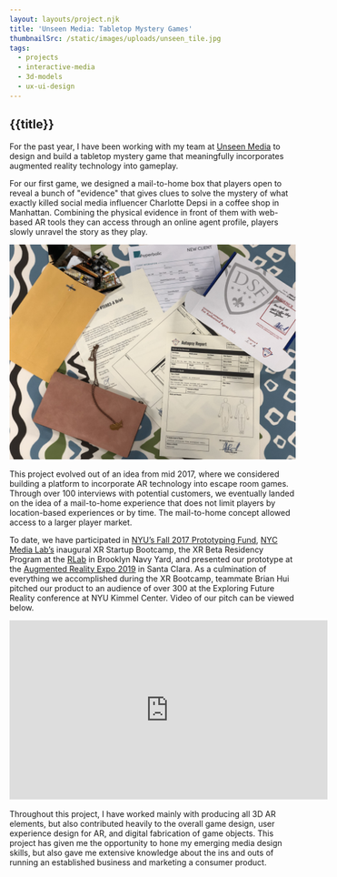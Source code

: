 ```yaml
---
layout: layouts/project.njk
title: 'Unseen Media: Tabletop Mystery Games'
thumbnailSrc: /static/images/uploads/unseen_tile.jpg
tags:
  - projects
  - interactive-media
  - 3d-models
  - ux-ui-design
---
```

## {{title}}

For the past year, I have been working with my team at <a href="http://www.unseenmedia.io/">Unseen Media</a> to design and build a tabletop mystery game that meaningfully incorporates augmented reality technology into gameplay.

For our first game, we designed a mail-to-home box that players open to reveal a bunch of "evidence" that gives clues to solve the mystery of what exactly killed social media influencer Charlotte Depsi in a coffee shop in Manhattan. Combining the physical evidence in front of them with web-based AR tools they can access through an online agent profile, players slowly unravel the story as they play.

<div class="frame">
<img src="/static/images/uploads/IMG_4637.jpg">
</div>

This project evolved out of an idea from mid 2017, where we considered building a platform to incorporate AR technology into escape room games. Through over 100 interviews with potential customers, we eventually landed on the idea of a mail-to-home experience that does not limit players by location-based experiences or by time. The mail-to-home concept allowed access to a larger player market.

To date, we have participated in <a href="https://entrepreneur.nyu.edu/resource/prototyping-fund/">NYU’s Fall 2017 Prototyping Fund<a>, <a href="https://nycmedialab.org/">NYC Media Lab’s</a> inaugural XR Startup Bootcamp, the XR Beta Residency Program at the <a href="https://www.rlab.nyc/">RLab</a> in Brooklyn Navy Yard, and presented our prototype at the <a href="https://www.awexr.com/">Augmented Reality Expo 2019</a> in Santa Clara. As a culmination of everything we accomplished during the XR Bootcamp, teammate Brian Hui pitched our product to an audience of over 300 at the Exploring Future Reality conference at NYU Kimmel Center. Video of our pitch can be viewed below.

<div class="frame"><iframe width="560" height="315" src="https://www.youtube.com/embed/2iB-f2j0Ems" frameborder="0" allow="accelerometer; autoplay; encrypted-media; gyroscope; picture-in-picture" allowfullscreen></iframe></div>

Throughout this project, I have worked mainly with producing all 3D AR elements, but also contributed heavily to the overall game design, user experience design for AR, and digital fabrication of game objects. This project has given me the opportunity to hone my emerging media design skills, but also gave me extensive knowledge about the ins and outs of running an established business and marketing a consumer product.
